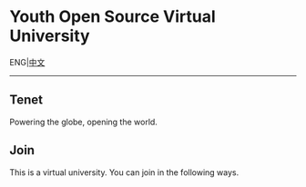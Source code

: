 # Youth Open Source Virtual University

ENG|[中文](https://github.com/YOSVU/.github/blob/main/profile/README_zh.md)

---

## Tenet

Powering the globe, opening the world.

## Join

This is a virtual university. You can join in the following ways.
